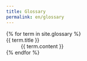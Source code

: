 ```yaml
---
title: Glossary
permalink: en/glossary
---
```


<dl id="glossary">
{% for term in site.glossary %}
    <dt><a name="{{ term.title | slugify }}">{{ term.title }}</a></dt>
    <dd>{{ term.content }}</dd>
{% endfor %}
</dl>